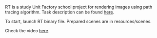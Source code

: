 RT is a study Unit Factory school project for rendering images using path tracing algorithm. Task description can be found [here](https://github.com/charmingelle/rt/blob/master/rt.en.pdf).

To start, launch RT binary file. Prepared scenes are in resources/scenes.

Check the video [here](https://youtu.be/sgGH-kngiGQ).
